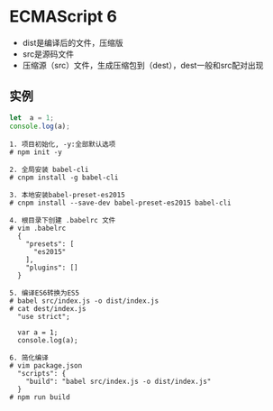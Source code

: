 # ECMAScript 6

- dist是编译后的文件，压缩版
- src是源码文件
- 压缩源（src）文件，生成压缩包到（dest），dest一般和src配对出现

## 实例

``` js
let  a = 1;
console.log(a);
```

``` shell
1. 项目初始化, -y:全部默认选项
# npm init -y

2. 全局安装 babel-cli
# cnpm install -g babel-cli

3. 本地安装babel-preset-es2015
# cnpm install --save-dev babel-preset-es2015 babel-cli

4. 根目录下创建 .babelrc 文件
# vim .babelrc
  {
    "presets": [
      "es2015"
    ],
    "plugins": []
  }

5. 编译ES6转换为ES5
# babel src/index.js -o dist/index.js
# cat dest/index.js
  "use strict";

  var a = 1;
  console.log(a);

6. 简化编译
# vim package.json
  "scripts": {
    "build": "babel src/index.js -o dist/index.js"
  }
# npm run build
```

